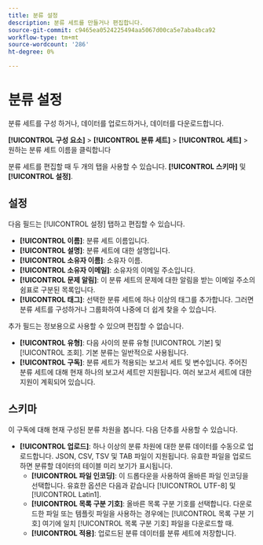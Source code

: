 ```yaml
---
title: 분류 설정
description: 분류 세트를 만들거나 편집합니다.
source-git-commit: c9465ea0524225494aa5067d00ca5e7aba4bca92
workflow-type: tm+mt
source-wordcount: '286'
ht-degree: 0%

---
```



# 분류 설정

분류 세트를 구성 하거나, 데이터를 업로드하거나, 데이터를 다운로드합니다.

**[!UICONTROL 구성 요소]** > **[!UICONTROL 분류 세트]** > **[!UICONTROL 세트]** > 원하는 분류 세트 이름을 클릭합니다

분류 세트를 편집할 때 두 개의 탭을 사용할 수 있습니다. **[!UICONTROL 스키마]** 및 **[!UICONTROL 설정]**.

## 설정

다음 필드는 [!UICONTROL 설정] 탭하고 편집할 수 있습니다.

* **[!UICONTROL 이름]**: 분류 세트 이름입니다.
* **[!UICONTROL 설명]**: 분류 세트에 대한 설명입니다.
* **[!UICONTROL 소유자 이름]**: 소유자 이름.
* **[!UICONTROL 소유자 이메일]**: 소유자의 이메일 주소입니다.
* **[!UICONTROL 문제 알림]**: 이 분류 세트의 문제에 대한 알림을 받는 이메일 주소의 쉼표로 구분된 목록입니다.
* **[!UICONTROL 태그]**: 선택한 분류 세트에 하나 이상의 태그를 추가합니다. 그러면 분류 세트를 구성하거나 그룹화하여 나중에 더 쉽게 찾을 수 있습니다.

추가 필드는 정보용으로 사용할 수 있으며 편집할 수 없습니다.

* **[!UICONTROL 유형]**: 다음 사이의 분류 유형 [!UICONTROL 기본] 및 [!UICONTROL 조회]. 기본 분류는 일반적으로 사용됩니다.
* **[!UICONTROL 구독]**: 분류 세트가 적용되는 보고서 세트 및 변수입니다. 주어진 분류 세트에 대해 현재 하나의 보고서 세트만 지원됩니다. 여러 보고서 세트에 대한 지원이 계획되어 있습니다.

## 스키마

이 구독에 대해 현재 구성된 분류 차원을 봅니다. 다음 단추를 사용할 수 있습니다.

* **[!UICONTROL 업로드]**: 하나 이상의 분류 차원에 대한 분류 데이터를 수동으로 업로드합니다. JSON, CSV, TSV 및 TAB 파일이 지원됩니다. 유효한 파일을 업로드하면 분류할 데이터의 테이블 미리 보기가 표시됩니다.
   * **[!UICONTROL 파일 인코딩]**: 이 드롭다운을 사용하여 올바른 파일 인코딩을 선택합니다. 유효한 옵션은 다음과 같습니다 [!UICONTROL UTF-8] 및 [!UICONTROL Latin1].
   * **[!UICONTROL 목록 구분 기호]**: 올바른 목록 구분 기호를 선택합니다. 다운로드한 파일 또는 템플릿 파일을 사용하는 경우에는 [!UICONTROL 목록 구분 기호] 여기에 일치 [!UICONTROL 목록 구분 기호] 파일을 다운로드할 때.
   * **[!UICONTROL 적용]**: 업로드된 분류 데이터를 분류 세트에 저장합니다.
